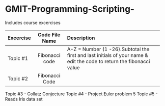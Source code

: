 # GMIT-Programming-Scripting-
Includes course excercises 

|Excercise |  Code File Name |Description 
|----------|:---------------:|:--------------------------------------------------------------------------------------|
|Topic #1  |Fibonacci code| A-Z = Number (1 -26).Subtotal the first and last initials of your name & edit the code to return the fibonacci value| 
|Topic #2  |Fibonacci Code  |                                                                                       |


Topic #3 - Collatz Conjecture 
Topic #4 - Project Euler problem 5 
Topic #5 - Reads Iris data set
